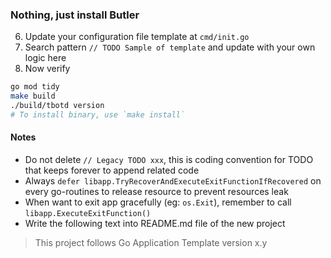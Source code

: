 ### Nothing, just install Butler
6. Update your configuration file template at `cmd/init.go`
7. Search pattern `// TODO Sample of template` and update with your own logic here
8. Now verify
```bash
go mod tidy
make build
./build/tbotd version
# To install binary, use `make install`
```

#### Notes
- Do not delete `// Legacy TODO xxx`, this is coding convention for TODO that keeps forever to append related code
- Always `defer libapp.TryRecoverAndExecuteExitFunctionIfRecovered` on every go-routines to release resource to prevent resources leak
- When want to exit app gracefully (eg: `os.Exit`), remember to call `libapp.ExecuteExitFunction()`
- Write the following text into README.md file of the new project
> This project follows Go Application Template version x.y